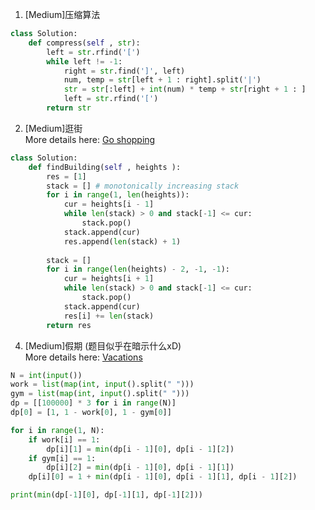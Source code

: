1. [Medium]压缩算法
````python
class Solution:
    def compress(self , str):
        left = str.rfind('[')
        while left != -1:
            right = str.find(']', left)
            num, temp = str[left + 1 : right].split('|')
            str = str[:left] + int(num) * temp + str[right + 1 : ]
            left = str.rfind('[')
        return str
````

2. [Medium]逛街 <br />
More details here: [Go shopping](https://github.com/di-huang/CrackInterview/blob/main/basic_algo/stack/%5BNowcoder%5D%5BMedium%5D%20Go%20shopping.md)
````python
class Solution:
    def findBuilding(self , heights ):
        res = [1]
        stack = [] # monotonically increasing stack
        for i in range(1, len(heights)):
            cur = heights[i - 1]
            while len(stack) > 0 and stack[-1] <= cur:
                stack.pop()
            stack.append(cur)
            res.append(len(stack) + 1)
        
        stack = []
        for i in range(len(heights) - 2, -1, -1):
            cur = heights[i + 1]
            while len(stack) > 0 and stack[-1] <= cur:
                stack.pop()
            stack.append(cur)
            res[i] += len(stack)
        return res
````

4. [Medium]假期 (题目似乎在暗示什么xD) <br />
More details here: [Vacations](https://github.com/di-huang/CrackInterview/blob/main/basic_algo/dp/%5BNowcoder%5D%5BMedium%5D%20Vacations.md)
````python
N = int(input())
work = list(map(int, input().split(" ")))
gym = list(map(int, input().split(" ")))
dp = [[100000] * 3 for i in range(N)]
dp[0] = [1, 1 - work[0], 1 - gym[0]]

for i in range(1, N):
    if work[i] == 1:
        dp[i][1] = min(dp[i - 1][0], dp[i - 1][2])
    if gym[i] == 1:
        dp[i][2] = min(dp[i - 1][0], dp[i - 1][1])
    dp[i][0] = 1 + min(dp[i - 1][0], dp[i - 1][1], dp[i - 1][2])

print(min(dp[-1][0], dp[-1][1], dp[-1][2]))
````